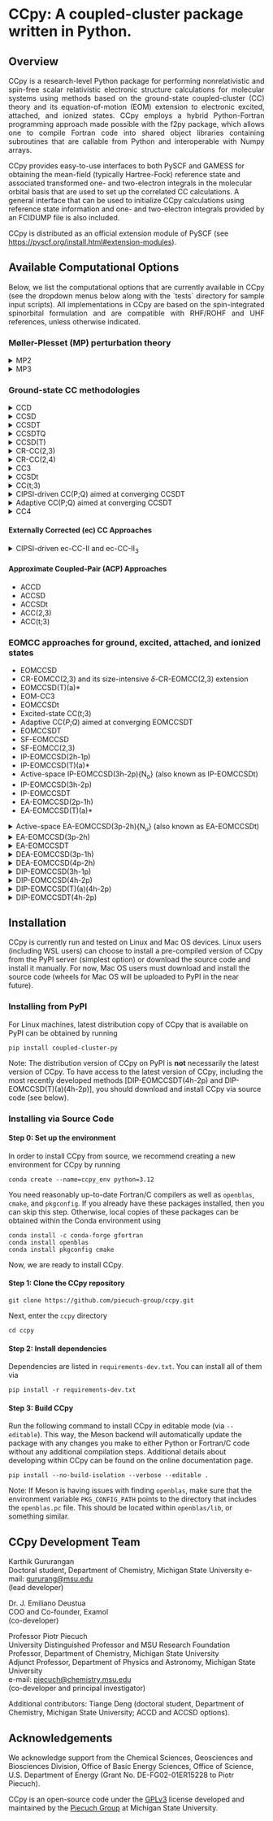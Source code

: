 
# CCpy: A coupled-cluster package written in Python.

## Overview
<p align="justify">
CCpy is a research-level Python package for performing nonrelativistic and spin-free scalar relativistic electronic structure calculations for molecular systems
using methods based on the ground-state coupled-cluster (CC) theory and its equation-of-motion (EOM) extension
to electronic excited, attached, and ionized states. CCpy employs a hybrid Python-Fortran programming approach made possible
with the f2py package, which allows one to compile Fortran code into shared object libraries containing subroutines
that are callable from Python and interoperable with Numpy arrays.

CCpy provides easy-to-use interfaces to both PySCF and GAMESS for obtaining the mean-field (typically Hartree-Fock) reference state and associated transformed
one- and two-electron integrals in the molecular orbital basis that are used to set up the correlated CC calculations. A general interface that can be used to 
initialize CCpy calculations using reference state information and one- and two-electron integrals provided by an FCIDUMP file is also included. 

CCpy is distributed as an official extension module of PySCF (see https://pyscf.org/install.html#extension-modules).
</p>

## Available Computational Options
<p align="justify">
Below, we list the computational options that are currently available in CCpy (see the dropdown menus below along with the
`tests` directory for sample input scripts). All implementations in CCpy are based on the spin-integrated spinorbital 
formulation and are compatible with RHF/ROHF and UHF references, unless otherwise indicated.
</p>

### Møller-Plesset (MP) perturbation theory
<details>
<summary>MP2</summary>

### Summary

<p align="justify">
Second-order MBPT energy correction. Compatible with RHF and UHF only.
</p>

### Example Code

```python3
    from pyscf import gto, scf
    from ccpy.drivers.driver import Driver

    geometry = [["O", (0.0, 0.0, -0.0180)],
                ["H", (0.0, 3.030526, -2.117796)],
                ["H", (0.0, -3.030526, -2.117796)]]
    mol = gto.M(
        atom=geometry,
        basis="cc-pvdz",
        charge=0,
        spin=0,
        symmetry="C2V",
        cart=False,
        unit="Bohr",
    )
    mf = scf.RHF(mol)
    mf.kernel()
    # Load CCpy driver from PySCF
    driver = Driver.from_pyscf(mf, nfrozen=0)
    # Run MP2 calculation
    driver.run_mbpt(method="mp2")
```
### Reference
</details>

<details>
<summary>MP3</summary>

### Summary

<p align="justify">
Third-order MBPT energy correction. Compatible with RHF and UHF only.
</p>

### Example Code

```python3
    from pyscf import gto, scf
    from ccpy.drivers.driver import Driver

    geometry = [["O", (0.0, 0.0, -0.0180)],
                ["H", (0.0, 3.030526, -2.117796)],
                ["H", (0.0, -3.030526, -2.117796)]]
    mol = gto.M(
        atom=geometry,
        basis="cc-pvdz",
        charge=0,
        spin=0,
        symmetry="C2V",
        cart=False,
        unit="Bohr",
    )
    mf = scf.RHF(mol)
    mf.kernel()

    # Load CCpy driver from PySCF
    driver = Driver.from_pyscf(mf, nfrozen=0)
    # Run MP3 calculation
    driver.run_mbpt(method="mp3")
```
### Reference
</details>

### Ground-state CC methodologies
<details>
<summary>CCD</summary>

### Summary

<p align="justify">
The CC with doubles (CCD) method truncates the cluster operator as T = T<sub>2</sub>.
It has iterative computational costs that scale as
n<sub>o</sub><sup>2</sup>n<sub>u</sub><sup>4</sup>, where n<sub>o</sub> is
the number of correlated occupied orbitals and n<sub>u</sub> is the number of
correlated unoccupied orbitals.
Due to the importance of pair correlations in the many-electron problem, the
CCD approximation was first introduced in Prof. Čížek's landmark 1966 paper
under the name coupled-pair many-electron theory, or CPMET. Although CCD is
often superceeded by the more accurate CC with singles and doubles (CCSD) method,
which has the same computational scaling, CCD is still relevant to modern CC
calculations within the context of correlating orbital-optimized reference
functions, as in Brückner CCD.
</p>

### Example Code

```python3
    from pyscf import gto, scf
    from ccpy.drivers.driver import Driver

    # build molecule using PySCF and run SCF calculation
    mol = gto.M(
        atom=[["O", (0.0, 0.0, -0.0180)],
              ["H", (0.0, 3.030526, -2.117796)],
              ["H", (0.0, -3.030526, -2.117796)]],
        basis="cc-pvdz",
        charge=0,
        spin=0,
        symmetry="C2V",
        cart=False,
        unit="Bohr",
    )
    mf = scf.RHF(mol)
    mf.kernel()

    # get the CCpy driver object using PySCF meanfield
    driver = Driver.from_pyscf(mf, nfrozen=1)

    # set calculation parameters
    driver.options["energy_convergence"] = 1.0e-07 # (in hartree)
    driver.options["amp_convergence"] = 1.0e-07
    driver.options["maximum_iterations"] = 80

    # run CCD calculation
    driver.run_cc(method="ccd")
```
### Reference
1. J. Čížek, *J. Chem. Phys.* **45**, 4256 (1966).
</details>

<details>
<summary>CCSD</summary>

### Summary

<p align="justify">
The CC with singles and doubles (CCSD) method approximates the cluster
operator as T = T<sub>1</sub> + T<sub>2</sub>. It is the most commonly used truncation level
in the CC hierarchy and often forms the starting point for more sophisticated
treatments of many-electron correlation effects. CCSD has iterative computational costs that
scale as n<sub>o</sub><sup>2</sup>n<sub>u</sub><sup>4</sup>, where n<sub>o</sub> is
the number of correlated occupied orbitals and n<sub>u</sub> is the number of
correlated unoccupied orbitals.
</p>

### Sample Code

```python3
    from pyscf import gto, scf
    from ccpy.drivers.driver import Driver

    # build molecule using PySCF and run SCF calculation
    mol = gto.M(
        atom=[["O", (0.0, 0.0, -0.0180)],
              ["H", (0.0, 3.030526, -2.117796)],
              ["H", (0.0, -3.030526, -2.117796)]],
        basis="cc-pvdz",
        charge=0,
        spin=0,
        symmetry="C2V",
        cart=False,
        unit="Bohr",
    )
    mf = scf.RHF(mol)
    mf.kernel()

    # get the CCpy driver object using PySCF meanfield
    driver = Driver.from_pyscf(mf, nfrozen=1)

    # set calculation parameters
    driver.options["energy_convergence"] = 1.0e-07 # (in hartree)
    driver.options["amp_convergence"] = 1.0e-07
    driver.options["maximum_iterations"] = 80

    # run CCSD calculation
    driver.run_cc(method="ccsd")
```
### References

1. G. D. Purvis and R. J. Bartlett, *J. Chem. Phys.* **76**, 1910 (1982).
2. J. M. Cullen and M. C. Zerner, *J. Chem. Phys.* **77**, 4088 (1982).
3. G. E. Scuseria, A. C. Scheiner, T. J. Lee, J. E. Rice, and H. F. Schaefer, *J. Chem. Phys.* **86**, 2881 (1987).
4. P. Piecuch and J. Paldus, *Int. J. Quantum Chem.* **36**, 429 (1989).
</details>

<details>
<summary>CCSDT</summary>

### Summary
<p align="justify">
The CC with singles, doubles, and triples (CCSDT) method approximates the cluster
operator as T = T<sub>1</sub> + T<sub>2</sub> + T<sub>3</sub>. CCSDT is a high-level
method capable of providing nearly exact results for closed-shell molecules
as well as chemically accurate energetics for single bond breaking and a variety
of open-shell systems. CCSDT has iterative computational costs that scale as
n<sub>o</sub><sup>3</sup>n<sub>u</sub><sup>5</sup>, where n<sub>o</sub> is
the number of correlated occupied orbitals and n<sub>u</sub> is the number of
correlated unoccupied orbitals.
</p>

### Sample Code

```python3
    from pyscf import gto, scf
    from ccpy.drivers.driver import Driver

    # build molecule using PySCF and run SCF calculation
    mol = gto.M(
        atom=[["O", (0.0, 0.0, -0.0180)],
              ["H", (0.0, 3.030526, -2.117796)],
              ["H", (0.0, -3.030526, -2.117796)]],
        basis="cc-pvdz",
        charge=0,
        spin=0,
        symmetry="C2V",
        cart=False,
        unit="Bohr",
    )
    mf = scf.RHF(mol)
    mf.kernel()

    # get the CCpy driver object using PySCF meanfield
    driver = Driver.from_pyscf(mf, nfrozen=1)

    # set calculation parameters
    driver.options["energy_convergence"] = 1.0e-07 # (in hartree)
    driver.options["amp_convergence"] = 1.0e-07
    driver.options["maximum_iterations"] = 80

    # run CCSDT calculation
    driver.run_cc(method="ccsdt")
```

### References
1. M. R. Hoffmann and H. F. Schaefer, *Adv. Quantum Chem.* **18**, 207 (1986).
2. J. Noga and R. J. Bartlett, *J. Chem. Phys.* **86**, 7041 (1987).
3. G. E. Scuseria and H. F. Schaefer, *Chem. Phys. Lett.* **152**, 382 (1988).
4. J. D. Watts and R. J. Bartlett, *J. Chem. Phys.* **93**, 6104 (1990).

</details>

<details>
<summary>CCSDTQ</summary>

### Summary
<p align="justify">
The CC with singles, doubles, triples, and quadruples (CCSDTQ) method
approximates the cluster operator as
T = T<sub>1</sub> + T<sub>2</sub> + T<sub>3</sub> + T<sub>4</sub>.
CCSDTQ is a very high-level method and is often capable of providing
near-exact energetics for most problems of chemical interest, as long
as the number of strongly correlated electrons is not too large (for
methods designed to treat genuine strong correlations, see the
approximate coupled-pair, or ACP approaches).
CCSDTQ has iterative computational costs that scale as
n<sub>o</sub><sup>4</sup>n<sub>u</sub><sup>6</sup>, where n<sub>o</sub> is
the number of correlated occupied orbitals and n<sub>u</sub> is the number of
correlated unoccupied orbitals.
</p>

### Sample Code

```python3
    from pyscf import gto, scf
    from ccpy.drivers.driver import Driver

    # build molecule using PySCF and run SCF calculation
    mol = gto.M(
        atom=[["O", (0.0, 0.0, -0.0180)],
              ["H", (0.0, 3.030526, -2.117796)],
              ["H", (0.0, -3.030526, -2.117796)]],
        basis="cc-pvdz",
        charge=0,
        spin=0,
        symmetry="C2V",
        cart=False,
        unit="Bohr",
    )
    mf = scf.RHF(mol)
    mf.kernel()

    # get the CCpy driver object using PySCF meanfield
    driver = Driver.from_pyscf(mf, nfrozen=1)

    # set calculation parameters
    driver.options["energy_convergence"] = 1.0e-07 # (in hartree)
    driver.options["amp_convergence"] = 1.0e-07
    driver.options["maximum_iterations"] = 80

    # run CCSDTQ calculation
    driver.run_cc(method="ccsdtq")
```

### References
1. N. Oliphant and L. Adamowicz, *J. Chem. Phys.* **95**, 6645 (1991).
2. S. A. Kucharski and R. J. Bartlett, *Theor. Chem. Acc.* **80**, 387 (1991).
3. S. A. Kucharski and R. J. Bartlett, *J. Chem. Phys.* **97**, 4282 (1992).
4. P. Piecuch and L. Adamowicz, *J. Chem. Phys.* **100**, 5792 (1994).

</details>

<details>
<summary>CCSD(T)</summary>

### Summary

<p align="justify">
The CCSD(T) method corrects the CCSD energy for the correlation effects
due to T<sub>3</sub> clusters using formulas derived using many-body perturbation
theory (MBPT). In particular, the CCSD(T) correction includes the leading
4th-order energy correction for T<sub>3</sub> along with 5th-order contribution
due to disconnected triples. The inclusion
of the latter term distinguishes CCSD(T) from its CCSD[T] precedessor.
CCSD(T) has noniterative computational costs that
scale as n<sub>o</sub><sup>3</sup>n<sub>4</sub><sup>4</sup>, where n<sub>o</sub> is
the number of correlated occupied orbitals and n<sub>u</sub> is the number of
correlated unoccupied orbitals.
</p>

### Sample Code

```python3
    from pyscf import gto, scf
    from ccpy.drivers.driver import Driver

    # build molecule using PySCF and run SCF calculation
    mol = gto.M(
        atom=[["O", (0.0, 0.0, -0.0180)],
              ["H", (0.0, 3.030526, -2.117796)],
              ["H", (0.0, -3.030526, -2.117796)]],
        basis="cc-pvdz",
        charge=0,
        spin=0,
        symmetry="C2V",
        cart=False,
        unit="Bohr",
    )
    mf = scf.RHF(mol)
    mf.kernel()

    # get the CCpy driver object using PySCF meanfield
    driver = Driver.from_pyscf(mf, nfrozen=1)

    # set calculation parameters
    driver.options["energy_convergence"] = 1.0e-07 # (in hartree)
    driver.options["amp_convergence"] = 1.0e-07
    driver.options["maximum_iterations"] = 80

    # run CCSD calculation
    driver.run_cc(method="ccsd")
    # perform CCSD(T) correction
    driver.run_ccp3(method="ccsd(t)")
```
### References

1. K. Raghavachari, G. W. Trucks, J. A. Pople, and M. Head-Gordon, *Chem. Phys. Lett.* **157**, 479 (1989).
2. J. F. Stanton, *Chem. Phys. Lett.* **281**, 130 (1997).
3. S. A. Kucharski and R. J. Bartlett, *J. Chem. Phys.* **108**, 5243 (1998).
4. T. D. Crawford and J. F. Stanton, *Int. J. Quantum Chem.* **70**, 601 (1998).
</details>

<details>
<summary>CR-CC(2,3)</summary>

### Summary

<p align="justify">
The CR-CC(2,3) approach is a nonperturbative and noniterative correction to the
CCSD energetics that accounts for the correlation effects due to T<sub>3</sub>
clusters using formulas derived from the biorthogonal moment energy expansions of CC
theory. In particular, CR-CC(2,3) represents the most robust scheme to noniteratively
include the effects of connected triples on top of CCSD, and it is capable of providing an
accurate description of closed-shell molecules in addition to commonly encountered
multireference problems, such as single bond breaking and open-shell radical
and diradical species, which are generally beyond the scope of perturbative
methods like CCSD(T). The CR-CC(2,3) triples correction uses noniterative steps
that scale as n<sub>o</sub><sup>3</sup>n<sub>4</sub><sup>4</sup>, where n<sub>o</sub> is
the number of correlated occupied orbitals and n<sub>u</sub> is the number of
correlated unoccupied orbitals, however, due to the precise form of the
expressions defining the CR-CC(2,3) triples correction, it is approximately
twice as expensive as its CCSD(T) counterpart. One must also solve the companion
left-CCSD system of linear equations (roughly as expensive as CCSD) prior
to computing the CR-CC(2,3) correction.

The CR-CC(2,3) calculation returns four distinct energetics, labelled as
CR-CC(2,3)<sub>X</sub>, for X = A, B, C, and D, where each variant A-D corresponds to
a different treatment of the energy denominators entering the formula for
the CR-CC(2,3) triples correction. The variant CR-CC(2,3)<sub>A</sub> uses the simplest
Møller-Plesset form of the energy denominator and is equivalent to the method
called CCSD(2)<sub>T</sub>. Meanwhile, the CR-CC(2,3)<sub>D</sub> result, which employs
the full Epstein-Nesbet energy denominator, is generally most accurate and often
reported as the CR-CC(2,3) energy (or by its former name, CR-CCSD(T)<sub>L</sub>).
</p>

### Sample Code

```python3
    from pyscf import gto, scf
    from ccpy.drivers.driver import Driver

    # build molecule using PySCF and run SCF calculation
    mol = gto.M(
        atom=[["O", (0.0, 0.0, -0.0180)],
              ["H", (0.0, 3.030526, -2.117796)],
              ["H", (0.0, -3.030526, -2.117796)]],
        basis="cc-pvdz",
        charge=0,
        spin=0,
        symmetry="C2V",
        cart=False,
        unit="Bohr",
    )
    mf = scf.RHF(mol)
    mf.kernel()

    # get the CCpy driver object using PySCF meanfield
    driver = Driver.from_pyscf(mf, nfrozen=1)

    # set calculation parameters
    driver.options["energy_convergence"] = 1.0e-07 # (in hartree)
    driver.options["amp_convergence"] = 1.0e-07
    driver.options["maximum_iterations"] = 80

    # run CCSD calculation
    driver.run_cc(method="ccsd")
    # build CCSD similarity-transformed Hamiltonian (this overwrites original MO integrals)
    driver.run_hbar(method="ccsd")
    # run companion left-CCSD calculation
    driver.run_leftcc(method="left_ccsd")
    # run CR-CC(2,3) triples correction
    driver.run_ccp3(method="crcc23")
```
### References

1. P. Piecuch and M. Włoch, *J. Chem. Phys.* **123**, 224105 (2005).
2. P. Piecuch, M. Włoch, J. R. Gour, and A. Kinal, *Chem. Phys. Lett* **418**, 467 (2006).
3. M. Włoch, M. D. Lodriguito, P. Piecuch, and J. R. Gour, *Mol. Phys.* **104**, 2149 (2006), **104**, 2991 (2006) [Erratum].
4. M. Włoch, J. R. Gour, and P. Piecuch, *J. Phys. Chem. A.* **111**, 11359 (2007).
5. P. Piecuch, J. R. Gour, and M. Włoch, *Int. J. Quantum Chem.* **108**, 2128 (2008).
</details>

<details>
<summary>CR-CC(2,4)</summary>

### Summary

### Sample Code

### References

</details>

<details>
<summary>CC3</summary>

### Summary

### Sample Code

```python3
    from pyscf import gto, scf
    from ccpy.drivers.driver import Driver

    # build molecule using PySCF and run SCF calculation
    mol = gto.M(
        atom=[["O", (0.0, 0.0, -0.0180)],
              ["H", (0.0, 3.030526, -2.117796)],
              ["H", (0.0, -3.030526, -2.117796)]],
        basis="cc-pvdz",
        charge=0,
        spin=0,
        symmetry="C2V",
        cart=False,
        unit="Bohr",
    )
    mf = scf.RHF(mol)
    mf.kernel()

    # get the CCpy driver object using PySCF meanfield
    driver = Driver.from_pyscf(mf, nfrozen=1)

    # set calculation parameters
    driver.options["energy_convergence"] = 1.0e-07 # (in hartree)
    driver.options["amp_convergence"] = 1.0e-07
    driver.options["maximum_iterations"] = 80

    # run CC3 calculation
    driver.run_cc(method="cc3")
```
### References
1. J. Chem. Phys. 106, 1808 (1997); doi: 10.1063/1.473322
2. J. Chem. Phys. 103, 7429–7441 (1995); doi: 10.1063/1.470315
3. J. Chem. Phys. 122, 054110 (2005); doi: 10.1063/1.1835953
</details>

<details>
<summary>CCSDt</summary>

### Summary
The active-orbital-based CCSDt calculation

### Sample Code

```python3
    from pyscf import gto, scf
    from ccpy.drivers.driver import Driver
    from ccpy.utilities.pspace import get_active_triples_pspace

    # build molecule using PySCF and run SCF calculation
    mol = gto.M(
        atom=[["F", (0.0, 0.0, -2.66816)],
              ["F", (0.0, 0.0, 2.66816)]],
        basis="cc-pvdz",
        charge=0,
        spin=0,
        symmetry="D2H",
        cart=True,
        unit="Bohr",
    )
    mf = scf.RHF(mol)
    mf.kernel()

    # get the CCpy driver object using PySCF meanfield
    driver = Driver.from_pyscf(mf, nfrozen=1)

    # set the active space
    driver.set_active_space(nact_occupied=5, nact_unoccupied=8)
    # get triples entering P space corresponding to the CCSDt truncation scheme
    t3_excitations = get_active_triples_pspace(driver.system,
                                              driver.system.reference_symmetry,
                                              num_active=1)
    # set calculation parameters
    driver.options["energy_convergence"] = 1.0e-07 # (in hartree)
    driver.options["amp_convergence"] = 1.0e-07
    driver.options["maximum_iterations"] = 80

    # Run CC(P) calculation equivalent to CCSDt
    driver.run_ccp(method="ccsdt_p", t3_excitations=t3_excitations)
```
The above CC(*P*)-based approach offers two advantages: (i) it can take advantage of
the Abelian point group symmetry of a molecule by restricting the CC calculation to
include only those triply excited cluster amplitudes belonging to a particular irrep,
as specified by the keyword `target_irrep` and (ii) it can be used to perform other
types of active-orbital-based CCSDt calculations based on restricting `num_active`
occupied/unoccupied indices to the active set. The standard choice of
`num_active=1` results in the usual CCSDt method, however `num_active=2` and
`num_active=3` result in the CCSDt(II) and CCSDt(III) approaches introduced in Ref. [X].

### References

</details>

<details>
<summary>CC(t;3)</summary>

### Summary

### Sample Code

```python3
    from pyscf import gto, scf
    from ccpy.drivers.driver import Driver
    from ccpy.utilities.pspace import get_active_triples_pspace

    # build molecule using PySCF and run SCF calculation
    mol = gto.M(
        atom=[["F", (0.0, 0.0, -2.66816)],
              ["F", (0.0, 0.0, 2.66816)]],
        basis="cc-pvdz",
        charge=0,
        spin=0,
        symmetry="D2H",
        cart=True,
        unit="Bohr",
    )
    mf = scf.RHF(mol)
    mf.kernel()

    # get the CCpy driver object using PySCF meanfield
    driver = Driver.from_pyscf(mf, nfrozen=1)

    # set the active space
    driver.set_active_space(nact_occupied=5, nact_unoccupied=8)
    # get triples entering P space corresponding to the CCSDt truncation scheme
    t3_excitations = get_active_triples_pspace(driver.system,
                                              driver.system.reference_symmetry)
    # set calculation parameters
    driver.options["energy_convergence"] = 1.0e-07 # (in hartree)
    driver.options["amp_convergence"] = 1.0e-07
    driver.options["maximum_iterations"] = 80

    # Run CC(P) calculation equivalent to CCSDt
    driver.run_ccp(method="ccsdt_p", t3_excitations=t3_excitations)
    # build CCSD-like similarity-transformed Hamiltonian (this overwrites original MO integrals)
    driver.run_hbar(method="ccsd")
    # run companion left-CCSD-like calculation
    driver.run_leftcc(method="left_ccsd")
    # run CC(t;3) triples correction
    driver.run_ccp3(method="ccp3", t3_excitations=t3_excitations)
```
As in the case of the CCSDt calculations, the general CC(*P*) approach allows one
to perform alternative active-orbital-based truncation schemes of the CCSDt(II)
and CCSDt(III) types in addition to the standard CCSDt method. The corresponding
CC(*P*;*Q*) corrections result in the CC(t;3)(II), CC(t;3)(III), and CC(t;3)
approaches, respectively.

### References

</details>

<details>
<summary>CIPSI-driven CC(P;Q) aimed at converging CCSDT</summary>

### Summary

### Sample Code

```python3
from pathlib import Path
import numpy as np
from ccpy.drivers.driver import Driver
from ccpy.utilities.pspace import get_pspace_from_cipsi

TEST_DATA_DIR = str(Path(__file__).parents[1].absolute() / "data")

def test_cipsi_ccpq_h2o():

    driver = Driver.from_gamess(
        logfile=TEST_DATA_DIR + "/h2o/h2o-Re.log",
        onebody=TEST_DATA_DIR + "/h2o/onebody.inp",
        twobody=TEST_DATA_DIR + "/h2o/twobody.inp",
        nfrozen=0,
    )

    civecs = TEST_DATA_DIR + "/h2o/civecs-10k.dat"
    _, t3_excitations, _ = get_pspace_from_cipsi(civecs, driver.system, nexcit=3)

    driver.run_ccp(method="ccsdt_p", t3_excitations=t3_excitations)
    driver.run_hbar(method="ccsdt_p", t3_excitations=t3_excitations)
    driver.run_leftccp(method="left_ccsdt_p", t3_excitations=t3_excitations)
    driver.run_ccp3(method="ccp3", state_index=0, t3_excitations=t3_excitations)
```

### References
1. K. Gururangan, J. E. Deustua, J. Shen, and P. Piecuch, J. Chem. Phys. **155**, 174114 (2021) <br />
(see https://doi.org/10.1063/5.0064400; cf. also https://doi.org/10.48550/arXiv.2107.10994) <br />
</details>

<details>
<summary>Adaptive CC(P;Q) aimed at converging CCSDT</summary>

### Summary

### Sample Code

```python3
import numpy as np
from pyscf import scf, gto
from ccpy.drivers.driver import Driver
from ccpy.drivers.adaptive import AdaptDriver

def test_adaptive_f2():
    geometry = [["F", (0.0, 0.0, -2.66816)], ["F", (0.0, 0.0, 2.66816)]]
    mol = gto.M(
        atom=geometry,
        basis="cc-pvdz",
        charge=0,
        spin=0,
        symmetry="D2H",
        cart=True,
        unit="Bohr",
    )
    mf = scf.RHF(mol)
    mf.kernel()

    percentages = [0.0, 1.0, 2.0, 3.0, 4.0, 5.0, 6.0, 7.0, 8.0, 9.0, 10.0]
    driver = Driver.from_pyscf(mf, nfrozen=2)
    driver.system.print_info()
    driver.options["RHF_symmetry"] = False
    adaptdriver = AdaptDriver(driver, percentage=percentages)
    adaptdriver.options["energy_tolerance"] = 1.0e-08
    adaptdriver.options["two_body_approx"] = True
    adaptdriver.run()
```
### References

1. K. Gururangan and P. Piecuch, J. Chem. Phys. **159**, 084108 (2023) <br />
(see https://doi.org/10.1063/5.0162873; cf. also https://doi.org/10.48550/arXiv.2306.09638) <br />
</details>

<details>
<summary>CC4</summary>

### Summary
<p align="justify">
Approximate CC method with quadruples. Currently compatible with RHF references only.
</p>

### Sample Code

```python3
    from pyscf import gto, scf
    from ccpy.drivers.driver import Driver

    # build molecule using PySCF and run SCF calculation
    mol = gto.M(
        atom=[["O", (0.0, 0.0, -0.0180)],
              ["H", (0.0, 3.030526, -2.117796)],
              ["H", (0.0, -3.030526, -2.117796)]],
        basis="cc-pvdz",
        charge=0,
        spin=0,
        symmetry="C2V",
        cart=False,
        unit="Bohr",
    )
    mf = scf.RHF(mol)
    mf.kernel()

    # get the CCpy driver object using PySCF meanfield
    driver = Driver.from_pyscf(mf, nfrozen=1)

    # set calculation parameters
    driver.options["energy_convergence"] = 1.0e-07 # (in hartree)
    driver.options["amp_convergence"] = 1.0e-07
    driver.options["maximum_iterations"] = 80

    # run CC4 calculation
    driver.run_cc(method="cc4")
```
### References
</details>

#### Externally Corrected (ec) CC Approaches

<details>
<summary>CIPSI-driven ec-CC-II and ec-CC-II<sub>3</sub> </summary>

### Summary

### Sample Code

```python3
from pathlib import Path
import numpy as np
from ccpy.drivers.driver import Driver
from ccpy.utilities.pspace import get_pspace_from_cipsi

TEST_DATA_DIR = str(Path(__file__).parents[1].absolute() / "data")

def test_eccc23_h2o():

    driver = Driver.from_gamess(
        logfile=TEST_DATA_DIR + "/h2o/h2o-Re.log",
        onebody=TEST_DATA_DIR + "/h2o/onebody.inp",
        twobody=TEST_DATA_DIR + "/h2o/twobody.inp",
        nfrozen=0,
    )

    civecs = TEST_DATA_DIR + "/h2o/civecs-10k.dat"
    _, t3_excitations, _ = get_pspace_from_cipsi(civecs, driver.system, nexcit=3)

    driver.run_eccc(method="eccc2", ci_vectors_file=civecs)
    driver.run_hbar(method="ccsd")
    driver.run_leftcc(method="left_ccsd")
    driver.run_ccp3(method="ccp3", state_index=0, t3_excitations=t3_excitations)
```

### References
1. I. Magoulas, K. Gururangan, P. Piecuch, J. E. Deustua, and J. Shen, J. Chem. Theory Comput. **17**, 4006 (2021) <br />
(see https://doi.org/10.1021/acs.jctc.1c00181; cf. also https://doi.org/10.48550/arXiv.2102.10143)
</details>

#### Approximate Coupled-Pair (ACP) Approaches
  - ACCD
  - ACCSD
  - ACCSDt
  - ACC(2,3)
  - ACC(t;3)

### EOMCC approaches for ground, excited, attached, and ionized states
  - EOMCCSD
  - CR-EOMCC(2,3) and its size-intensive *δ*-CR-EOMCC(2,3) extension
  - EOMCCSD(T)(a)*
  - EOM-CC3
  - EOMCCSDt
  - Excited-state CC(t;3)
  - Adaptive CC(*P*;*Q*) aimed at converging EOMCCSDT
  - EOMCCSDT
  - SF-EOMCCSD
  - SF-EOMCC(2,3)
  - IP-EOMCCSD(2h-1p)
  - IP-EOMCCSD(T)(a)*
  - Active-space IP-EOMCCSD(3h-2p){N<sub>o</sub>} (also known as IP-EOMCCSDt)
  - IP-EOMCCSD(3h-2p)
  - IP-EOMCCSDT
  - EA-EOMCCSD(2p-1h)
  - EA-EOMCCSD(T)(a)*

<details>
<summary>Active-space EA-EOMCCSD(3p-2h){N<sub>u</sub>} (also known as EA-EOMCCSDt) </summary>

### Summary
The active-space EA-EOMCCSDt approach obtains the ground and
excited states of an (N+1)-electron target system using a full inclusion of 1p and 2p1h
excitations and an active-orbital-based treatment of 3p2h correlations
on top the CCSD description of the underlying N-electron reference species.
### Sample Code
This example performs EA-EOMCCSDt calculations with an active space spanned by 2
unoccupied RHF orbitals to determine the C ^{2}Sigma+ state of
the CH radical, as described with an aug-cc-pVDZ basis set, studied in Ref. [3].
```python3
from pyscf import gto, scf
from ccpy import Driver, get_active_3p2h_pspace

def test_eaeom3a_ch():
    # Define CH geometry corresponding to the equilibrium in the C ^{2}Sigma+ state
    mol = gto.M(atom='''C 0. 0. 0.
                        H 0. 0. 1.1143''',
                 basis="aug-cc-pvdz",
                 symmetry="C2V",
                 spin=0,
                 charge=1,
                 cart=False,
                 unit="angstrom")
    # Run RHF for closed-shell CH+
    mf = scf.RHF(mol)
    mf.kernel()
    # Get CCPy driver from PySCF mf
    driver = Driver.from_pyscf(mf, nfrozen=1)
    driver.system.print_info()
    # Run CCSD
    driver.run_cc(method="ccsd")
    driver.run_hbar(method="ccsd")
    # Locate the C ^{2}Sigma+ state of CH using an 1p + active 2p1h guess, where the 2p1h
    # space is spanned by the highest 3 occupied and lowest 3 unoccupied RHF orbitals
    # The state indices correspond as follows:
    # state_index 1 -> C ^{2}Sigma+
    driver.run_guess(method="eacisd", 
                     nact_occupied=3, 
                     nact_unoccupied=3, 
                     roots_per_irrep={"A1": 3}, 
                     multiplicity=-1)
    # Define the list of active 3p2h excitations |ijkAbc> obtained using 2 unoccupied active orbitals
    driver.system.set_active_space(nact_occupied=0, nact_unoccupied=2)
    r3_excitations = get_active_3p2h_pspace(driver.system, target_irrep="A1")
    # Run the EA-EOMCCSDt calculation [via the general EA-EOMCC(P) solver]
    driver.run_eaeomccp(method="eaeom3_p", state_index=1, r3_excitations=r3_excitations)
```
### References
1. J. R. Gour, P. Piecuch, and M. Włoch, J. Chem. Phys. 123, 134113 (2005).
2. J. R. Gour, P. Piecuch, and M. Włoch, Int. J. Quantum Chem. 106, 2854
(2006).
3. J. R. Gour and P. Piecuch, J. Chem. Phys. 125, 234107 (2006).
</details>

<details>
<summary>EA-EOMCCSD(3p-2h) </summary>

### Summary
The EA-EOMCCSD(3p-2h) approach obtains the ground and
excited states of an (N+1)-electron target system by treating the 1p, 2p1h, and 3p2h
correlations on top the CCSD description of the underlying N-electron reference species.
### Sample Code
This example performs EA-EOMCCSD(3p-2h) calculations to determine the C ^{2}Sigma+ state of
the CH radical, as described with an aug-cc-pVDZ basis set, studied in Ref. [3].
```python3
from pyscf import gto, scf
from ccpy import Driver

def test_eaeom3_ch():
    # Define CH geometry corresponding to the equilibrium in the C ^{2}Sigma+ state
    mol = gto.M(atom='''C 0. 0. 0.
                        H 0. 0. 1.1143''',
                 basis="aug-cc-pvdz",
                 symmetry="C2V",
                 spin=0,
                 charge=1,
                 cart=False,
                 unit="angstrom")
    # Run RHF for closed-shell CH+
    mf = scf.RHF(mol)
    mf.kernel()
    # Get CCPy driver from PySCF mf
    driver = Driver.from_pyscf(mf, nfrozen=1)
    driver.system.print_info()
    # Run CCSD
    driver.run_cc(method="ccsd")
    driver.run_hbar(method="ccsd")
    # Locate the C ^{2}Sigma+ state of CH using an 1p + active 2p1h guess, where the 2p1h
    # space is spanned by the highest 3 occupied and lowest 3 unoccupied RHF orbitals
    # The state indices correspond as follows:
    # state_index 1 -> C ^{2}Sigma+
    driver.run_guess(method="eacisd", 
                     nact_occupied=3, 
                     nact_unoccupied=3, 
                     roots_per_irrep={"A1": 3}, 
                     multiplicity=-1)
    driver.run_eaeomcc(method="eaeom3", state_index=[1])
```
### References
1. J. R. Gour, P. Piecuch, and M. Włoch, J. Chem. Phys. 123, 134113 (2005).
2. J. R. Gour, P. Piecuch, and M. Włoch, Int. J. Quantum Chem. 106, 2854
(2006).
3. J. R. Gour and P. Piecuch, J. Chem. Phys. 125, 234107 (2006).
</details>

<details>
<summary>EA-EOMCCSDT </summary>

### Summary
The EA-EOMCCSDT approach, introduced in Ref. [1], obtains the ground and
excited states of an (N+1)-electron target system by treating the 1p, 2p1h, and 3p2h
correlations on top the CCSDT description of the underlying N-electron reference species.
### Sample Code
This example performs EA-EOMCCSDT calculations to determine the electron attachment
energies of the carbon dimer studied in Ref. [1].
```python3
from pyscf import gto, scf
from ccpy import Driver

def test_eaeomccsdt_c2():

    geom = [["C",  (0.0,  0.0,  0.0)],
            ["C",  (0.0,  0.0,  1.243)]]

    mol = gto.M(atom=geom,
                basis="cc-pvdz",
                charge=0,
                symmetry="D2H",
                cart=False,
                spin=0,
                unit="Angstrom")
    mf = scf.RHF(mol)
    mf.kernel()

    driver = Driver.from_pyscf(mf, nfrozen=2)
    driver.system.print_info()
    #
    driver.run_cc(method="ccsdt")
    driver.run_hbar(method="ccsdt")
    #
    driver.run_guess(method="eacisd", nact_occupied=0, nact_unoccupied=0,
                     multiplicity=-1, roots_per_irrep={"AG": 7}, use_symmetry=False)
    driver.run_eaeomcc(method="eaeomccsdt", state_index=[0])
```
### References
1. M. Musiał and R. J. Bartlett, J. Chem. Phys 119, 1901 (2003).
</details>

<details>
<summary>DEA-EOMCCSD(3p-1h) </summary>

### Summary
The DEA-EOMCCSD(3p-1h) approach obtains the ground and
excited states of an (N+2)-electron target system by treating the 2p and 3p1h correlations
on top the CCSD description of the underlying N-electron reference species.
### Sample Code
This example performs DEA-EOMCCSD(3p-1h) calculations to determine the triplet ground state
and the lowest-lying singlet state of the methylene biradical.
```python3
from pyscf import gto, scf
from ccpy.drivers.driver import Driver

def test_deaeom3_ch2():
    # Define the undelrying closed-shell methylene dication in PySCF
    mol = gto.M(atom=[["C", (0.0, 0.0, 0.0)],
                      ["H", (0.0, 1.644403, -1.32213)],
                      ["H", (0.0, -1.644403, -1.32213)]],
                basis="6-31g",
                charge=2,
                symmetry="C2V",
                cart=True,
                spin=0,
                unit="Bohr")
    # Run the RHF
    mf = scf.RHF(mol)
    mf.kernel()

    driver = Driver.from_pyscf(mf, nfrozen=0)
    driver.system.print_info()
    
    # Run CCSD calculation
    driver.run_cc(method="ccsd")
    driver.run_hbar(method="ccsd")
    # Locate the triplet ground state and lowest singlet excited state of methylene
    # using a basic 2p (`deacis`) guess in an active space spanned by the 5 lowest
    # unoccupied orbitals. The electronic states of methylene are labelled as follows:
    # state_index 0 -> X ^{3}B1
    # state_index 1 -> a ^{1}A1
    driver.run_guess(method="deacis", multiplicity=-1, nact_unoccupied=5, roots_per_irrep={"A1": 6})
    # Perform the DEA-EOMCCSD(3p-1h) calculation
    driver.run_deaeomcc(method="deaeom3", state_index=[0, 1])
```
### References
1. M. Musiał, S. A. Kucharski, and R. J. Bartlett, J. Chem. Theory
Comput. 7, 3088 (2011).
2. A. O. Ajala, J. Shen, and P. Piecuch, J. Phys. Chem. A 121, 3469 (2017).
3. J. Shen and P. Piecuch, J. Chem. Phys. 138, 194102 (2013).
4. J. Shen and P. Piecuch, Mol. Phys. 112, 868 (2014).
5. J. Shen and P. Piecuch, Mol. Phys. 119, e1966534 (2021).
6. S. Gulania, E. F. Kjønstad, J. F. Stanton, H. Koch, and A. I.
Krylov, J. Chem. Phys. 154, 114115 (2021).
</details>

<details>
<summary>DEA-EOMCCSD(4p-2h) </summary>

### Summary
The DEA-EOMCCSD(4p-2h) approach obtains the ground and
excited states of an (N+2)-electron target system by treating the 2p, 3p1h, and 4p2h correlations
on top the CCSD description of the underlying N-electron reference species.
### Sample Code
This example performs DEA-EOMCCSD(4p-2h) calculations to determine the triplet ground state
and the lowest-lying singlet state of the methylene biradical.
```python3
from pyscf import gto, scf
from ccpy.drivers.driver import Driver

def test_deaeom4_ch2():
    # Define the undelrying closed-shell methylene dication in PySCF
    mol = gto.M(atom=[["C", (0.0, 0.0, 0.0)],
                      ["H", (0.0, 1.644403, -1.32213)],
                      ["H", (0.0, -1.644403, -1.32213)]],
                basis="6-31g",
                charge=2,
                symmetry="C2V",
                cart=True,
                spin=0,
                unit="Bohr")
    # Run the RHF
    mf = scf.RHF(mol)
    mf.kernel()

    driver = Driver.from_pyscf(mf, nfrozen=0)
    driver.system.print_info()
    
    # Run CCSD calculation
    driver.run_cc(method="ccsd")
    driver.run_hbar(method="ccsd")
    # Locate the triplet ground state and lowest singlet excited state of methylene
    # using a basic 2p (`deacis`) guess in an active space spanned by the 5 lowest
    # unoccupied orbitals. The electronic states of methylene are labelled as follows:
    # state_index 0 -> X ^{3}B1
    # state_index 1 -> a ^{1}A1
    driver.run_guess(method="deacis", multiplicity=-1, nact_unoccupied=5, roots_per_irrep={"A1": 6})
    # Perform the DEA-EOMCCSD(4p-2h) calculation
    driver.run_deaeomcc(method="deaeom4", state_index=[0, 1])
```
### References
1. A. O. Ajala, J. Shen, and P. Piecuch, J. Phys. Chem. A 121, 3469 (2017).
2. J. Shen and P. Piecuch, J. Chem. Phys. 138, 194102 (2013).
3. J. Shen and P. Piecuch, Mol. Phys. 112, 868 (2014).
4. J. Shen and P. Piecuch, Mol. Phys. 119, e1966534 (2021)
</details>

<details>
<summary>DIP-EOMCCSD(3h-1p) </summary>

### Summary
The DIP-EOMCCSD(3h-1p) approach, introduced in Refs. [1,2] below, obtains the ground and
excited states of an (N-2)-electron target system by treating the 2h and 3h1p correlations
on top the CCSD description of the underlying N-electron reference species.
### Sample Code
This example performs DIP-EOMCCSD(3h-1p) calculations to determine the DIPs of the chlorine
molecule, as described using a cc-pVDZ basis set, corresponding to the states listed in Table III of the paper 
K. Gururangan, A. K. Dutta, and P. Piecuch,
"Double Ionization Potential Equation-of-Motion Coupled-Cluster Approach
with Full Inclusion of 4-Hole–2-Particle Excitations and Three-Body Clusters", available at
https://doi.org/10.48550/arXiv.2412.10688.
```python3
from pyscf import gto, scf
from ccpy.drivers.driver import Driver

def test_dipeom3_cl2():
    
    # Define the geometry [R(Cl-Cl) = 1.987 angstrom]
    geom = [["Cl", (0.0, 0.0, 0.0)],
            ["Cl", (0.0, 0.0, 1.987)]]
    # Set up the RHF calculation using PySCF
    mol = gto.M(atom=geom, basis="cc-pvdz", symmetry="D2H", unit="Angstrom", cart=False, charge=0)
    mf = scf.RHF(mol)
    mf = mf.x2c() # Use SFX2C-1e treatment of scalar relativity
    mf.kernel()
    # Create the CCpy driver out of PySCF meanfield
    driver = Driver.from_pyscf(mf, nfrozen=10)
    driver.system.print_info()
    # Run CCSD for neutral Cl2
    driver.run_cc(method="ccsd")
    driver.run_hbar(method="ccsd")
    # Locate selected states of (Cl2)^{2+} located using 2h (`dipcis`) guess
    # The state indices correlate to electronic states of (Cl2)^{2+} as follows:
    # state_index 0 -> X ^{3}Sigma_g-
    # state_index 1 -> a ^{1}Delta_g
    # state_index 2 -> b ^{1}Sigma_g+
    # state_index 3 -> c ^{1}Sigma_u-
    driver.run_guess(method="dipcis", 
                     multiplicity=-1, 
                     nact_occupied=driver.system.noccupied_alpha, 
                     roots_per_irrep={"A1": 10}, 
                     use_symmetry=False) 
    # Run DIP-EOMCCSD(3h-1p) calculation for selected states
    driver.run_dipeomcc(method="dipeom3", state_index=[0, 1, 3, 4])
```
### References
1. M. Wladyslawski and M. Nooijen, in Low-Lying Potential Energy
Surfaces, ACS Symposium Series, Vol. 828, edited by M. R. Hoffmann and K. G. Dyall (American Chemical Society, Washington,
D.C., 2002) pp. 65–92.
2. M. Nooijen, Int. J. Mol. Sci. 3, 656 (2002).
3. M. Musia l, A. Perera, and R. J. Bartlett, J. Chem. Phys. 134,
114108 (2011).
4. T. Kuś and A. I. Krylov, J. Chem. Phys. 135, 084109 (2011).
5. T. Kuś and A. I. Krylov, J. Chem. Phys. 136, 244109 (2012).
6. J. Shen and P. Piecuch, J. Chem. Phys. 138, 194102 (2013).
7. J. Shen and P. Piecuch, Mol. Phys. 112, 868 (2014).
</details>

<details>
<summary>DIP-EOMCCSD(4h-2p) </summary>

### Summary
The DIP-EOMCCSD(4h-2p) approach, introduced in Refs. [1,2] below, obtains the ground and
excited states of an (N-2)-electron target system by treating the 2h, 3h1p, and 4h2p correlations
on top the CCSD description of the underlying N-electron reference species.
### Sample Code
This example performs DIP-EOMCCSD(4h-2p) calculations to determine the DIPs of the chlorine
molecule, as described using a cc-pVDZ basis set, corresponding to the states listed in Table III of the paper 
K. Gururangan, A. K. Dutta, and P. Piecuch,
"Double Ionization Potential Equation-of-Motion Coupled-Cluster Approach
with Full Inclusion of 4-Hole–2-Particle Excitations and Three-Body Clusters", available at
https://doi.org/10.48550/arXiv.2412.10688.

```python3
from pyscf import gto, scf
from ccpy.drivers.driver import Driver

def test_dipeom4_cl2():
    
    # Define the geometry [R(Cl-Cl) = 1.987 angstrom]
    geom = [["Cl", (0.0, 0.0, 0.0)],
            ["Cl", (0.0, 0.0, 1.987)]]
    # Set up the RHF calculation using PySCF
    mol = gto.M(atom=geom, basis="cc-pvdz", symmetry="D2H", unit="Angstrom", cart=False, charge=0)
    mf = scf.RHF(mol)
    mf = mf.x2c() # Use SFX2C-1e treatment of scalar relativity
    mf.kernel()
    # Create the CCpy driver out of PySCF meanfield
    driver = Driver.from_pyscf(mf, nfrozen=10)
    driver.system.print_info()
    # Run CCSD for neutral Cl2
    driver.run_cc(method="ccsd")
    driver.run_hbar(method="ccsd")
    # Locate selected states of (Cl2)^{2+} using 2h (`dipcis`) guess
    # The state indices correlate to electronic states of (Cl2)^{2+} as follows:
    # state_index 0 -> X ^{3}Sigma_g-
    # state_index 1 -> a ^{1}Delta_g
    # state_index 2 -> b ^{1}Sigma_g+
    # state_index 3 -> c ^{1}Sigma_u-
    driver.run_guess(method="dipcis", 
                     multiplicity=-1, 
                     nact_occupied=driver.system.noccupied_alpha, 
                     roots_per_irrep={"A1": 10}, 
                     use_symmetry=False) 
    # Run DIP-EOMCCSD(4h-2p) calculation for selected states
    driver.run_dipeomcc(method="dipeom4", state_index=[0, 1, 3, 4])
```

### References
1. J. Shen and P. Piecuch, J. Chem. Phys. 138, 194102 (2013).
2. J. Shen and P. Piecuch, Mol. Phys. 112, 868 (2014).
</details>

<details>
<summary>DIP-EOMCCSD(T)(a)(4h-2p) </summary>

### Summary
The DIP-EOMCCSD(T)(a)(4h-2p) approach, introduced in Ref. [1] below, obtains the ground and
excited states of an (N-2)-electron target system by treating the 2h, 3h1p, and 4h2p correlations
on top the CCSD(T)(a) description of the underlying N-electron reference species. 
### Sample Code
This example performs DIP-EOMCCSD(T)(a)(4h-2p) calculations to determine the DIPs of the chlorine
molecule, as described using a cc-pVDZ basis set, corresponding to the states listed in Table III of Ref. [1].
```python3
from pyscf import gto, scf
from ccpy.drivers.driver import Driver

def test_dipeomccsdta_cl2():
    
    # Define the geometry [R(Cl-Cl) = 1.987 angstrom]
    geom = [["Cl", (0.0, 0.0, 0.0)],
            ["Cl", (0.0, 0.0, 1.987)]]
    # Set up the RHF calculation using PySCF
    mol = gto.M(atom=geom, basis="cc-pvdz", symmetry="D2H", unit="Angstrom", cart=False, charge=0)
    mf = scf.RHF(mol)
    mf = mf.x2c() # Use SFX2C-1e treatment of scalar relativity
    mf.kernel()
    # Create the CCpy driver out of PySCF meanfield
    driver = Driver.from_pyscf(mf, nfrozen=10)
    driver.system.print_info()
    # Run CCSD for neutral Cl2
    driver.run_cc(method="ccsd")
    driver.run_hbar(method="ccsd")
    # Locate selected states of (Cl2)^{2+} using 2h (`dipcis`) guess
    # The state indices correlate to electronic states of (Cl2)^{2+} as follows:
    # state_index 0 -> X ^{3}Sigma_g-
    # state_index 1 -> a ^{1}Delta_g
    # state_index 2 -> b ^{1}Sigma_g+
    # state_index 3 -> c ^{1}Sigma_u-
    driver.run_guess(method="dipcis", 
                     multiplicity=-1, 
                     nact_occupied=driver.system.noccupied_alpha, 
                     roots_per_irrep={"A1": 10}, 
                     use_symmetry=False) 
    # Run DIP-EOMCCSDT(T)(a)(4h-2p) calculation for selected states
    driver.run_dipeomcc(method="dipeomccsdta", state_index=[0, 1, 3, 4])
```
### References
1. K. Gururangan, A. K. Dutta, and P. Piecuch, “Double Ionization
Potential Equation-of-Motion Coupled-Cluster Approach with
Full Inclusion of 4-Hole-2-Particle Excitations and Three-Body Clusters,”
(2024), arXiv:2412.10688.
</details>

<details>
<summary>DIP-EOMCCSDT(4h-2p) </summary>

### Summary
The DIP-EOMCCSDT(4h-2p) approach, introduced in Ref. [1] below, obtains the ground and
excited states of an (N-2)-electron target system by treating the 2h, 3h1p, and 4h2p correlations
on top the CCSDT description of the underlying N-electron reference species.
### Sample Code
This example performs DIP-EOMCCSDT(4h-2p) calculations to determine the DIPs of the chlorine
molecule, as described using a cc-pVDZ basis set, corresponding to the states listed in Table III Ref. [1].
```python3
from pyscf import gto, scf
from ccpy.drivers.driver import Driver

def test_dipeomccsdt_cl2():
    
    # Define the geometry [R(Cl-Cl) = 1.987 angstrom]
    geom = [["Cl", (0.0, 0.0, 0.0)],
            ["Cl", (0.0, 0.0, 1.987)]]
    # Set up the RHF calculation using PySCF
    mol = gto.M(atom=geom, basis="cc-pvdz", symmetry="D2H", unit="Angstrom", cart=False, charge=0)
    mf = scf.RHF(mol)
    mf = mf.x2c() # Use SFX2C-1e treatment of scalar relativity
    mf.kernel()
    # Create the CCpy driver out of PySCF meanfield
    driver = Driver.from_pyscf(mf, nfrozen=10)
    driver.system.print_info()
    # Run CCSDT for neutral Cl2
    driver.run_cc(method="ccsdt")
    driver.run_hbar(method="ccsdt")
    # Locate selected states of (Cl2)^{2+} using 2h (`dipcis`) guess
    # The state indices correlate to electronic states of (Cl2)^{2+} as follows:
    # state_index 0 -> X ^{3}Sigma_g-
    # state_index 1 -> a ^{1}Delta_g
    # state_index 2 -> b ^{1}Sigma_g+
    # state_index 3 -> c ^{1}Sigma_u-
    driver.run_guess(method="dipcis", 
                     multiplicity=-1, 
                     nact_occupied=driver.system.noccupied_alpha, 
                     roots_per_irrep={"A1": 10}, 
                     use_symmetry=False) 
    # Run DIP-EOMCCSDT(4h-2p) calculation for selected states
    driver.run_dipeomcc(method="dipeomccsdt", state_index=[0, 1, 3, 4])
```
### References
1. K. Gururangan, A. K. Dutta, and P. Piecuch, “Double Ionization
Potential Equation-of-Motion Coupled-Cluster Approach with
Full Inclusion of 4-Hole-2-Particle Excitations and Three-Body Clusters,”
(2024), arXiv:2412.10688.
</details>

## Installation
<p align="justify">

CCpy is currently run and tested on Linux and Mac OS devices. Linux users (including WSL users)
can choose to install a pre-compiled version of CCpy from the PyPI server (simplest option) or
download the source code and install it manually. For now, Mac OS users must download and install
the source code (wheels for Mac OS will be uploaded to PyPI in the near future).

### Installing from PyPI
For Linux machines, latest distribution copy of CCpy that is available on PyPI can be
obtained by running

```commandline
pip install coupled-cluster-py
```

Note: The distribution version of CCpy on PyPI is **not** necessarily the latest version
of CCpy. To have access to the latest version of CCpy, including the most recently
developed methods [DIP-EOMCCSDT(4h-2p) and DIP-EOMCCSD(T)(a)(4h-2p)], you should download 
and install CCpy via source code (see below). 

### Installing via Source Code

#### Step 0: Set up the environment
In order to install CCpy from source, we recommend creating a new environment for CCpy by running
```commandline
conda create --name=ccpy_env python=3.12
```
You need reasonably up-to-date Fortran/C compilers as well as `openblas`, `cmake`, and `pkgconfig`.
If you already have these packages installed, then you can skip this step. Otherwise, local copies 
of these packages can be obtained within the Conda environment using
```commandline
conda install -c conda-forge gfortran
conda install openblas
conda install pkgconfig cmake
```
Now, we are ready to install CCpy.
#### Step 1: Clone the CCpy repository
```commandline
git clone https://github.com/piecuch-group/ccpy.git
```
Next, enter the `ccpy` directory
```commandline
cd ccpy
```
#### Step 2: Install dependencies
Dependencies are listed in `requirements-dev.txt`. You can install all of them via
```commandline
pip install -r requirements-dev.txt
```
#### Step 3: Build CCpy
Run the following command to install CCpy in editable mode (via `--editable`). This way, the
Meson backend will automatically update the package with any changes you make to either Python 
or Fortran/C code without any additional compilation steps. Additional details about developing 
within CCpy can be found on the online documentation page.
```commandline
pip install --no-build-isolation --verbose --editable .
```
Note: If Meson is having issues with finding `openblas`, make sure that the environment variable 
`PKG_CONFIG_PATH` points to the directory that includes the `openblas.pc` file. This should be 
located within `openblas/lib`, or something similar. 
</p>

## CCpy Development Team

Karthik Gururangan\
Doctoral student, Department of Chemistry, Michigan State University
e-mail: gururang@msu.edu\
(lead developer)

Dr. J. Emiliano Deustua\
COO and Co-founder, Examol\
(co-developer)

Professor Piotr Piecuch\
University Distinguished Professor and MSU Research Foundation Professor, Department of Chemistry, Michigan State University\
Adjunct Professor, Department of Physics and Astronomy, Michigan State University\
e-mail: piecuch@chemistry.msu.edu\
(co-developer and principal investigator)

Additional contributors: Tiange Deng (doctoral student, Department of Chemistry, Michigan State University; ACCD and ACCSD options).

## Acknowledgements

We acknowledge support from the Chemical Sciences, Geosciences and Biosciences Division, Office of Basic Energy Sciences, Office of Science, U.S. Department of Energy
(Grant No. DE-FG02-01ER15228 to Piotr Piecuch).

<p align="justify">

CCpy is an open-source code under the [GPLv3](https://www.gnu.org/licenses/gpl-3.0.html) license
developed and maintained by the [Piecuch Group](https://www2.chemistry.msu.edu/faculty/piecuch/)
at Michigan State University.

</p>

